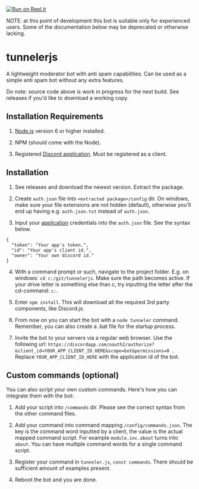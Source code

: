 [![Run on Repl.it](https://repl.it/badge/github/ahoys/tunnelerjs)](https://repl.it/github/ahoys/tunnelerjs)

NOTE: at this point of development this bot is suitable only for experienced users. Some of the documentation below may be deprecated or otherwise lacking.

# tunnelerjs
A lightweight moderator bot with anti spam capabilities.
Can be used as a simple anti spam bot without any extra features.

Do note: source code above is work in progress for the next build. See releases if you'd 
like to download a working copy.

## Installation Requirements
1) [Node.js](https://nodejs.org/en/) version 6 or higher installed.

2) NPM (should come with the Node).

3) Registered [Discord application](https://discordapp.com/developers/applications/me/). Must be registered as a client.

## Installation
1) See releases and download the newest version. Extract the package.

2) Create `auth.json` file into `<extracted package>/config` dir. On windows, make sure your file extensions are not hidden (default), otherwise you'll end up having e.g. `auth.json.txt` instead of `auth.json`.

3) Input your [application](https://discordapp.com/developers/applications/me/) credentials into the `auth.json` file. See the syntax below.

```
{
  "token": "Your app's token.",
  "id": "Your app's client id.",
  "owner": "Your own discord id."
}
```

4) With a command prompt or such, navigate to the project folder. E.g. on windows: `cd c:/git/tunnelerjs`. Make sure the path becomes active. If your drive letter is something else than c, try inputting the letter after the cd-command: `c:`.

5) Enter `npm install`. This will download all the required 3rd party components, like Discord.js.

6) From now on you can start the bot with a `node tunneler` command. Remember, you can also create a .bat file for the startup process.

7) Invite the bot to your servers via a regular web browser. Use the following url: `https://discordapp.com/oauth2/authorize?&client_id=YOUR_APP_CLIENT_ID_HERE&scope=bot&permissions=0 `. Replace `YOUR_APP_CLIENT_ID_HERE` with the application id of the bot.

## Custom commands (optional)
You can also script your own custom commands. Here's how you can integrate them with the bot:

1) Add your script into `/commands` dir. Please see the correct syntax from the other command files.

2) Add your command into command mapping `/config/commands.json`. The key is the command word inputted by a client, the value is the actual mapped command script. For example `module.inc.about` turns into `about`. You can have multiple command words for a single command script.

3) Register your command in `tunneler.js`, `const commands`. There should be sufficient amount of examples present.

4) Reboot the bot and you are done.
